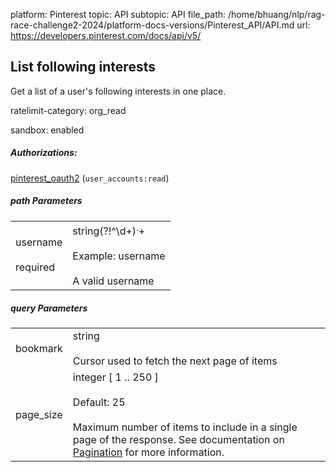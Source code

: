 platform: Pinterest
topic: API
subtopic: API
file_path: /home/bhuang/nlp/rag-race-challenge2-2024/platform-docs-versions/Pinterest_API/API.md
url: https://developers.pinterest.com/docs/api/v5/

## [](#operation/user_account/followed_interests)List following interests

Get a list of a user's following interests in one place.

ratelimit-category: org\_read

sandbox: enabled

##### Authorizations:

[pinterest\_oauth2](#section/Authentication/pinterest_oauth2) (`user_accounts:read`)

##### path Parameters

|     |     |
| --- | --- |
| username<br><br>required | string(?!^\\d+$)^.+$<br><br>Example: username<br><br>A valid username |

##### query Parameters

|     |     |
| --- | --- |
| bookmark | string<br><br>Cursor used to fetch the next page of items |
| page\_size | integer \[ 1 .. 250 \]<br><br>Default: 25<br><br>Maximum number of items to include in a single page of the response. See documentation on [Pagination](https://developers.pinterest.com/docs/getting-started/pagination/) for more information. |